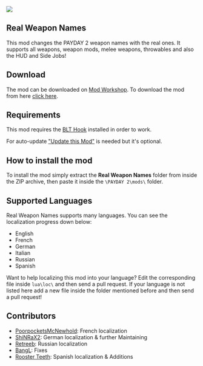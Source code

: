 ![](https://puu.sh/vS8qA.png)

## Real Weapon Names
This mod changes the PAYDAY 2 weapon names with the real ones. It supports all weapons, weapon mods, melee weapons, throwables and also the HUD and Side Jobs!

## Download
The mod can be downloaded on [Mod Workshop](https://modworkshop.net/mydownloads.php?action=view_down&did=19958).
To download the mod from here [click here](https://github.com/xDarkWolf/PD2-Real-Weapon-Names/releases/latest).

## Requirements
This mod requires the [BLT Hook](http://paydaymods.com/download/) installed in order to work.

For auto-update ["Update this Mod"](https://modworkshop.net/mydownloads.php?action=view_down&did=19117) is needed but it's optional.

## How to install the mod
To install the mod simply extract the **Real Weapon Names** folder from inside the ZIP archive, then paste it inside the `\PAYDAY 2\mods\` folder.

## Supported Languages
Real Weapon Names supports many languages. You can see the localization progress down below:

 - English
 - French
 - German
 - Italian
 - Russian
 - Spanish

Want to help localizing this mod into your language? Edit the corresponding file inside `lua\loc\` and then send a pull request. If your language is not listed here add a new file inside the folder mentioned before and then send a pull request!

## Contributors
 - [PoorpocketsMcNewhold](http://steamcommunity.com/profiles/76561198111231970/): French localization
 - [ShiNRaX2](http://steamcommunity.com/profiles/76561198028016758/): German localization & further Maintaining
 - [Retreeb](https://github.com/Retreeb): Russian localization
 - [BangL](https://github.com/BangL): Fixes
 - [Rooster Teeth](https://steamcommunity.com/id/Ernestoleftenant/): Spanish localization & Additions
